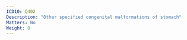```yaml
---
ICD10: Q402
Description: "Other specified congenital malformations of stomach"
Matters: No
Weight: 0
---
```


